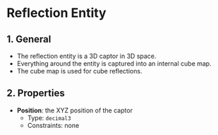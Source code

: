 # Reflection Entity

## 1. General

- The reflection entity is a 3D captor in 3D space.
- Everything around the entity is captured into an internal cube map.
- The cube map is used for cube reflections.

## 2. Properties

- **Position**: the XYZ position of the captor
  - Type: `decimal3`
  - Constraints: none
